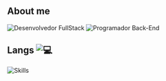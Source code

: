## About me  

<p align="left">
  <img src="https://img.shields.io/badge/Desenvolvedor%20FullStack-000000?style=for-the-badge&logoColor=white" alt="Desenvolvedor FullStack">
  <img src="https://img.shields.io/badge/Programador%20Back--End-000000?style=for-the-badge&logoColor=white" alt="Programador Back-End">
</p>

## Langs <img src="https://img.shields.io/badge/💻-000000?style=for-the-badge&logoColor=white" alt="💻">

<p align="left">
  <img src="https://skillicons.dev/icons?i=php,java,mysql" alt="Skills">
</p>  
